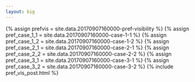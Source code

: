 ```yaml
---
layout: big
---
```

{% assign prefvis = site.data.20170907160000-pref-visibility %}
{% assign pref_case_1_1 = site.data.20170907160000-case-1-1 %}
{% assign pref_case_1_2 = site.data.20170907160000-case-1-2 %}
{% assign pref_case_2_1 = site.data.20170907160000-case-2-1 %}
{% assign pref_case_2_2 = site.data.20170907160000-case-2-2 %}
{% assign pref_case_3_1 = site.data.20170907160000-case-3-1 %}
{% assign pref_case_3_2 = site.data.20170907160000-case-3-2 %}
{% include pref_vis_post.html %}
